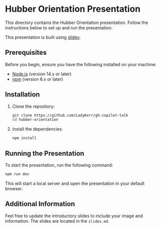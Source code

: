 # Hubber Orientation Presentation

This directory contains the Hubber Orientation presentation. Follow the instructions below to set up and run the presentation.

This presentation is built using [slidev]().

## Prerequisites

Before you begin, ensure you have the following installed on your machine:

- [Node.js](https://nodejs.org/) (version 14.x or later)
- [npm](https://www.npmjs.com/) (version 6.x or later)

## Installation

1. Clone the repository:

    ```sh
    git clone https://github.com/LadyKerr/gh-copilot-talk
    cd hubber-orientation
    ```

2. Install the dependencies:

    ```sh
    npm install
    ```

## Running the Presentation

To start the presentation, run the following command:

```sh
npm run dev
```

This will start a local server and open the presentation in your default browser.


## Additional Information

Feel free to update the introductory slides to include your image and information. The slides are located in the `slides.md`.

